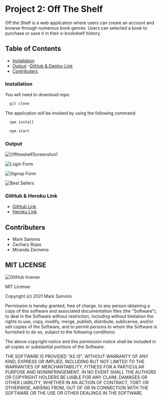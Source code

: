 # Project 2: Off The Shelf

Off the Shelf is a web application where users can create an account and browse through numerous book genres. Users can selected a book to purchase or save it in their e-bookshelf history. 

## Table of Contents 
- [Installation](#installation)
- [Output](#output)
 -[GitHub & Deploy Link](#githubdeploylink)
- [Contributers](#contributers)

### Installation  

You will need to download repo:

```bash
  git clone 
``` 
The application will be invoked by using the following command:

```bash
  npm install 
``` 
```bash
  npm start
```

### Output

![OfftheshelfScreenshot1](https://user-images.githubusercontent.com/87839888/142719315-6aff7114-a841-4d37-ba8e-b9f4ce4ea286.PNG)

![Login Form](https://user-images.githubusercontent.com/87839888/142719349-a9f77ab3-0a94-4547-b92c-d958294cc661.PNG)

![Signup Form](https://user-images.githubusercontent.com/87839888/142719363-46d296f3-243a-4371-9e30-f0b13fb5279c.PNG)

![Best Sellers](https://user-images.githubusercontent.com/87839888/142720623-59f6fef5-1ca5-457c-bbb5-d5722e96d970.PNG)

### GitHub & Heroku Link

* [GitHub Link](https://github.com/mjs-esfsc/SMU-Project-2)
* [Heroku Link](https://cryptic-inlet-69764.herokuapp.com/)

## Contributers
* Mark Sammis
* Zachary Rojas
* Miranda Zermeno

## MIT LICENSE 
![GitHub license](https://img.shields.io/badge/license-MIT-ff69b4.svg)

MIT License

Copyright (c) 2021 Mark Sammis

Permission is hereby granted, free of charge, to any person obtaining a copy
of this software and associated documentation files (the "Software"), to deal
in the Software without restriction, including without limitation the rights
to use, copy, modify, merge, publish, distribute, sublicense, and/or sell
copies of the Software, and to permit persons to whom the Software is
furnished to do so, subject to the following conditions:

The above copyright notice and this permission notice shall be included in all
copies or substantial portions of the Software.

THE SOFTWARE IS PROVIDED "AS IS", WITHOUT WARRANTY OF ANY KIND, EXPRESS OR
IMPLIED, INCLUDING BUT NOT LIMITED TO THE WARRANTIES OF MERCHANTABILITY,
FITNESS FOR A PARTICULAR PURPOSE AND NONINFRINGEMENT. IN NO EVENT SHALL THE
AUTHORS OR COPYRIGHT HOLDERS BE LIABLE FOR ANY CLAIM, DAMAGES OR OTHER
LIABILITY, WHETHER IN AN ACTION OF CONTRACT, TORT OR OTHERWISE, ARISING FROM,
OUT OF OR IN CONNECTION WITH THE SOFTWARE OR THE USE OR OTHER DEALINGS IN THE
SOFTWARE.
